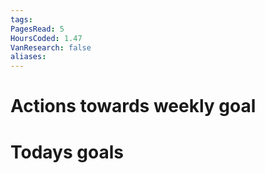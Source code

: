 ```yaml
---
tags: 
PagesRead: 5
HoursCoded: 1.47
VanResearch: false
aliases:
---
```

# Actions towards weekly goal
# Todays goals